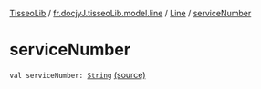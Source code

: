 [TisseoLib](../../index.md) / [fr.docjyJ.tisseoLib.model.line](../index.md) / [Line](index.md) / [serviceNumber](./service-number.md)

# serviceNumber

`val serviceNumber: `[`String`](https://kotlinlang.org/api/latest/jvm/stdlib/kotlin/-string/index.html) [(source)](https://github.com/docjyj/tisseoLib/tree/master/src/main/kotlin/fr/docjyJ/tisseoLib/model/line/Line.kt#L34)